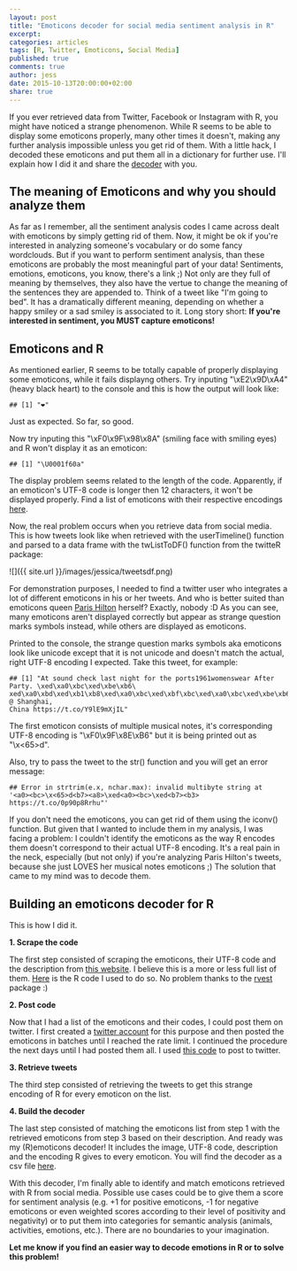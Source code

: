 ```yaml
---
layout: post
title: "Emoticons decoder for social media sentiment analysis in R"
excerpt:
categories: articles
tags: [R, Twitter, Emoticons, Social Media]
published: true
comments: true
author: jess
date: 2015-10-13T20:00:00+02:00
share: true
---
```


<span class = "dropcap">I</span>f you ever retrieved data from Twitter, Facebook or Instagram with R, you might have noticed a strange phenomenon. While R seems to be able to display some emoticons properly, many other times it doesn't, making any further analysis impossible unless you get rid of them. With a little hack, I decoded these emoticons and put them all in a dictionary for further use. I'll explain how I did it and share the [decoder](https://github.com/today-is-a-good-day/Emoticons/blob/master/emDict.csv) with you.  

## The meaning of Emoticons and why you should analyze them
As far as I remember, all the sentiment analysis codes I came across dealt with emoticons by simply getting rid of them. Now, it might be ok if you're interested in analyzing someone's vocabulary or do some fancy wordclouds. But if you want to perform sentiment analysis, than these emoticons are probably the most meaningful part of your data! Sentiments, emotions, emoticons, you know, there's a link ;) Not only are they full of meaning by themselves, they also have the vertue to change the meaning of the sentences they are appended to. Think of a tweet like "I'm going to bed". It has a dramatically different meaning, depending on whether a happy smiley or a sad smiley is associated to it. Long story short: **If you're interested in sentiment, you MUST capture emoticons!**

## Emoticons and R
As mentioned earlier, R seems to be totally capable of properly displaying some emoticons, while it fails displayng others. Try inputing "\xE2\x9D\xA4" (heavy black heart) to the console and this is how the output will look like: 

```
## [1] "❤"
```
 
Just as expected. So far, so good. 

Now try inputing this "\xF0\x9F\x98\x8A" (smiling face with smiling eyes) and R won't display it as an emoticon:

```
## [1] "\U0001f60a"
```

The display problem seems related to the length of the code. Apparently, if an emoticon's UTF-8 code is longer then 12 characters, it won't be displayed properly. Find a list of emoticons with their respective encodings [here](http://apps.timwhitlock.info/emoji/tables/unicode). 

Now, the real problem occurs when you retrieve data from social media. This is how tweets look like when retrieved with the userTimeline() function and parsed to a data frame with the twListToDF() function from the twitteR package: 

![]({{ site.url }}/images/jessica/tweetsdf.png)

For demonstration purposes, I needed to find a twitter user who integrates a lot of different emoticons in his or her tweets. And who is better suited than emoticons queen [Paris Hilton](https://twitter.com/parishilton) herself? Exactly, nobody :D As you can see, many emoticons aren't displayed correctly but appear as strange question marks symbols instead, while others are displayed as emoticons. 

Printed to the console, the strange question marks symbols aka emoticons look like unicode except that it is not unicode and doesn't match the actual, right UTF-8 encoding I expected. Take this tweet, for example:   

```
## [1] "At sound check last night for the ports1961womenswear After Party. \xed\xa0\xbc\xed\xbe\xb6\
xed\xa0\xbd\xed\xb1\xb8\xed\xa0\xbc\xed\xbf\xbc\xed\xa0\xbc\xed\xbe\xb6 @ Shanghai, 
China https://t.co/Y9lE9mXjIL"
```
The first emoticon consists of multiple musical notes, it's corresponding UTF-8 encoding is "\xF0\x9F\x8E\xB6" but it is being printed out as "<a0><bc>\x<65>d<be><b6>".

Also, try to pass the tweet to the str() function and you will get an error message: 

```
## Error in strtrim(e.x, nchar.max): invalid multibyte string at 
'<a0><bc>\x<65>d<b7><a8>\xed<a0><bc>\xed<b7><b3> https://t.co/0p90p8Rrhu"'
```

If you don't need the emoticons, you can get rid of them using the iconv() function. But given that I wanted to include them in my analysis, I was facing a problem: I couldn't identify the emoticons as the way R encodes them doesn't correspond to their actual UTF-8 encoding. It's a real pain in the neck, especially (but not only) if you're analyzing Paris Hilton's tweets, because she just LOVES her musical notes emoticons ;) The solution that came to my mind was to decode them.

## Building an emoticons decoder for R
This is how I did it. 

**1. Scrape the code**
 
The first step consisted of scraping the emoticons, their UTF-8 code and the description from [this website](http://apps.timwhitlock.info/emoji/tables/unicode). I believe this is a more or less full list of them. [Here](https://github.com/today-is-a-good-day/Emoticons/blob/master/scrapeEmoticons.R) is the R code I used to do so. No problem thanks to the [rvest](https://cran.r-project.org/web/packages/rvest/rvest.pdf) package :)

**2. Post code** 
 
Now that I had a list of the emoticons and their codes, I could post them on twitter. I first created a [twitter account](https://twitter.com/remoticons) for this purpose and then posted the emoticons in batches until I reached the rate limit. I continued the procedure the next days until I had posted them all. I used [this code](https://github.com/today-is-a-good-day/Emoticons/blob/master/postEmoticons.R) to post to twitter. 

**3. Retrieve tweets**
 
The third step consisted of retrieving the tweets to get this strange encoding of R for every emoticon on the list. 

**4. Build the decoder**
 
The last step consisted of matching the emoticons list from step 1 with the retrieved emoticons from step 3 based on their description. And ready was my (R)emoticons decoder! It includes the image, UTF-8 code, description and the encoding R gives to every emoticon. You will find the decoder as a csv file [here](https://github.com/today-is-a-good-day/Emoticons/blob/master/emDict.csv). 


With this decoder, I'm finally able to identify and match emoticons retrieved with R from social media. Possible use cases could be to give them a score for sentiment analysis (e.g. +1 for positive emoticons, -1 for negative emoticons or even weighted scores according to their level of positivity and negativity) or to put them into categories for semantic analysis (animals, activities, emotions, etc.). There are no boundaries to your imagination.

**Let me know if you find an easier way to decode emotions in R or to solve this problem!** 

